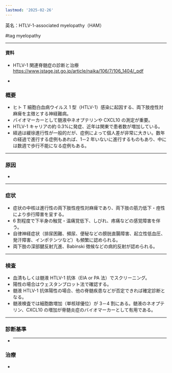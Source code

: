 ```yaml
---
lastmod: '2025-02-26'
---
```

英名：HTLV-1-associated myelopathy（HAM）

#tag myelopathy

---

#### 資料

- HTLV-1 関連脊髄症の診断と治療
https://www.jstage.jst.go.jp/article/naika/106/7/106_1404/_pdf

- 

### 概要

- ヒト T 細胞白血病ウイルス 1 型（HTLV-1）感染に起因する、両下肢痙性対麻痺を主徴とする神経難病。
- バイオマーカーとして髄液中ネオプテリンや CXCL10 の測定が重要。
- HTLV-1 キャリアの約 0.3%に発症、近年は関東で患者数が増加している。
- 経過は緩徐進行性が一般的だが、症例によって個人差が非常に大きい。数年の経過で進行する症例もあれば、1－2 年いないに進行するものもあり、中には数週で歩行不能になる症例もある。

---

### 原因

-

---

### 症状

- 症状の中核は進行性の両下肢性痙性対麻痺であり、両下肢の筋力低下・痙性により歩行障害を呈する。
- 6 割程度で下半身の触覚・温痛覚低下、しびれ、疼痛などの感覚障害を伴う。
- 自律神経症状（排尿困難、頻尿、便秘などの膀胱直腸障害、起立性低血圧、発汗障害、インポテンツなど）も頻繁に認められる。
- 両下肢の深部腱反射亢進、Babinski 徴候などの病的反射が認められる。

---

### 検査

- 血清もしくは髄液 HTLV-1 抗体（EIA or PA 法）でスクリーニング。
- 陽性の場合はウェスタンブロット法で確認する。
- 髄液 HTLV-1 抗体陽性の場合、他の脊髄疾患などが否定できれば確定診断となる。
- 髄液検査では細胞数増加（単核球優位）が 3－4 割にある。髄液のネオプテリン、CXCL10 の増加が脊髄炎症のバイオマーカーとして有用である。

---

### 診断基準

- ***

### 治療

-
